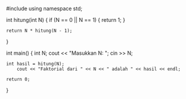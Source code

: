 #include <iostream>
using namespace std;

int hitung(int N) {
    if (N == 0 || N == 1) {
        return 1;
    }

    return N * hitung(N - 1);
}

int main() {
    int N;
    cout << "Masukkan N: ";
    cin >> N;

    int hasil = hitung(N);
        cout << "Faktorial dari " << N << " adalah " << hasil << endl;
    
    return 0;
}
